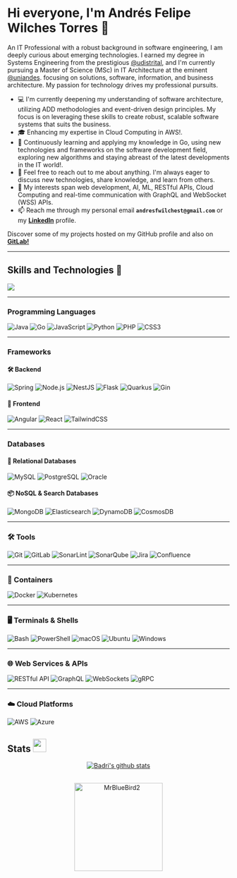 # Hi everyone, I'm Andr&eacute;s Felipe Wilches Torres 👋

An IT Professional with a robust background in software engineering, I am deeply curious about emerging technologies. I earned my degree in Systems Engineering from the prestigious [@udistrital](https://github.com/udistrital), and I'm currently pursuing a Master of Science (MSc) in IT Architecture at the eminent [@uniandes](https://uniandes.edu.co/). focusing on solutions, software, information, and business architecture. My passion for  technology drives my professional pursuits.

- 💻  I'm currently deepening my understanding of software architecture, utilizing ADD methodologies and event-driven design principles. My focus is on leveraging these skills to create robust, scalable software systems that suits the business.
- 🎓 Enhancing my expertise in Cloud Computing in AWS!.
- 🌱 Continuously learning and applying my knowledge in Go, using new technologies and frameworks on the software development field, exploring new algorithms and staying abreast of the latest developments in the IT world!.
- 💬 Feel free to reach out to me about anything. I'm always eager to discuss new technologies, share knowledge, and learn from others.
- 👀 My interests span web development, AI, ML, RESTful APIs, Cloud Computing and real-time communication with GraphQL and WebSocket (WSS) APIs.
- 📫 Reach me through my personal email **`andresfwilchest@gmail.com`** or my [**Linkedln**](https://www.linkedin.com/in/andres-felipe-wilches-torres-7956b3190/) profile.

Discover some of my projects hosted on my GitHub profile and also on [**GitLab!**](https://gitlab.com/AndresFWilT)

---

## Skills and Technologies 🔧

 <a href="https://github.com/anuraghazra/github-readme-stats"><img align="center" src="https://github-readme-stats.vercel.app/api/top-langs/?username=AndresFWilT&layout=compact&theme=buefy&hideborder=true" /></a>

---

### Programming Languages

![Java](https://img.shields.io/badge/Java-%23DC322F.svg?style=for-the-badge&logo=openjdk&logoColor=white)
![Go](https://img.shields.io/badge/Go-%2300ADD8.svg?style=for-the-badge&logo=go&logoColor=white)
![JavaScript](https://img.shields.io/badge/JavaScript-%23F7DF1E.svg?style=for-the-badge&logo=javascript&logoColor=black)
![Python](https://img.shields.io/badge/Python-%233776AB.svg?style=for-the-badge&logo=python&logoColor=white)
![PHP](https://img.shields.io/badge/PHP-%23777BB4.svg?style=for-the-badge&logo=php&logoColor=white)
![CSS3](https://img.shields.io/badge/CSS3-%231572B6.svg?style=for-the-badge&logo=css3&logoColor=white)

---

### Frameworks

#### 🛠️ Backend

![Spring](https://img.shields.io/badge/Spring-%236DB33F.svg?style=for-the-badge&logo=spring&logoColor=white)
![Node.js](https://img.shields.io/badge/Node.js-%23339933.svg?style=for-the-badge&logo=node.js&logoColor=white)
![NestJS](https://img.shields.io/badge/NestJS-%23E0234E.svg?style=for-the-badge&logo=nestjs&logoColor=white)
![Flask](https://img.shields.io/badge/Flask-%23000000.svg?style=for-the-badge&logo=flask&logoColor=white)
![Quarkus](https://img.shields.io/badge/%E2%9A%A1%20Quarkus-4695EB?style=for-the-badge&logo=quarkus&logoColor=white)
![Gin](https://img.shields.io/badge/Gin-%2300ADD8.svg?style=for-the-badge&logo=go&logoColor=white)

#### 🎨 Frontend

![Angular](https://img.shields.io/badge/Angular-%23DD0031.svg?style=for-the-badge&logo=angular&logoColor=white)
![React](https://img.shields.io/badge/React-%2361DAFB.svg?style=for-the-badge&logo=react&logoColor=black)
![TailwindCSS](https://img.shields.io/badge/TailwindCSS-%2338B2AC.svg?style=for-the-badge&logo=tailwind-css&logoColor=white)

---

### Databases

#### 🧮 Relational Databases

![MySQL](https://img.shields.io/badge/MySQL-%2300758F.svg?style=for-the-badge&logo=mysql&logoColor=white)
![PostgreSQL](https://img.shields.io/badge/PostgreSQL-%23336791.svg?style=for-the-badge&logo=postgresql&logoColor=white)
![Oracle](https://img.shields.io/badge/Oracle-%23F80000.svg?style=for-the-badge&logo=oracle&logoColor=white)

#### 📦 NoSQL & Search Databases

![MongoDB](https://img.shields.io/badge/MongoDB-%2347A248.svg?style=for-the-badge&logo=mongodb&logoColor=white)
![Elasticsearch](https://img.shields.io/badge/Elasticsearch-%23005571.svg?style=for-the-badge&logo=elasticsearch&logoColor=white)
![DynamoDB](https://img.shields.io/badge/DynamoDB-%230052CC.svg?style=for-the-badge&logo=amazondynamodb&logoColor=white)
![CosmosDB](https://img.shields.io/badge/Cosmos%20DB-%230073BE.svg?style=for-the-badge&logo=azurecosmosdb&logoColor=white)

---

### 🛠️ Tools

![Git](https://img.shields.io/badge/Git-F05032?style=for-the-badge&logo=git&logoColor=white)
![GitLab](https://img.shields.io/badge/GitLab-FC6D26?style=for-the-badge&logo=gitlab&logoColor=white)
![SonarLint](https://img.shields.io/badge/SonarLint-CB2029?style=for-the-badge&logo=sonarlint&logoColor=white)
![SonarQube](https://img.shields.io/badge/SonarQube-4E9BCD?style=for-the-badge&logo=sonarqube&logoColor=white)
![Jira](https://img.shields.io/badge/Jira-0052CC?style=for-the-badge&logo=jira&logoColor=white)
![Confluence](https://img.shields.io/badge/Confluence-172B4D?style=for-the-badge&logo=confluence&logoColor=white)

---

### 🐳 Containers

![Docker](https://img.shields.io/badge/Docker-0db7ed?style=for-the-badge&logo=docker&logoColor=white)
![Kubernetes](https://img.shields.io/badge/Kubernetes-326CE5?style=for-the-badge&logo=kubernetes&logoColor=white)

---

### 🖥️ Terminals & Shells

![Bash](https://img.shields.io/badge/Bash-4EAA25?style=for-the-badge&logo=gnubash&logoColor=white)
![PowerShell](https://img.shields.io/badge/Powershell-5391FE?style=for-the-badge&logo=powershell&logoColor=white)
![macOS](https://img.shields.io/badge/macOS-Terminal-000000?style=for-the-badge&logo=apple&logoColor=white)
![Ubuntu](https://img.shields.io/badge/Ubuntu-Terminal-E95420?style=for-the-badge&logo=ubuntu&logoColor=white)
![Windows](https://img.shields.io/badge/Windows-Terminal-0078D6?style=for-the-badge&logo=windows&logoColor=white)

---

### 🌐 Web Services & APIs

![RESTful API](https://img.shields.io/badge/RESTful%20API-000000?style=for-the-badge&logo=api&logoColor=white)
![GraphQL](https://img.shields.io/badge/GraphQL-E10098?style=for-the-badge&logo=graphql&logoColor=white)
![WebSockets](https://img.shields.io/badge/WebSockets-010101?style=for-the-badge&logo=socketdotio&logoColor=white)
![gRPC](https://img.shields.io/badge/gRPC-4A154B?style=for-the-badge&logo=grpc&logoColor=white)

---

### ☁️ Cloud Platforms

![AWS](https://img.shields.io/badge/Amazon%20AWS-232F3E?style=for-the-badge&logo=amazonaws&logoColor=white)
![Azure](https://img.shields.io/badge/Microsoft%20Azure-0078D4?style=for-the-badge&logo=microsoftazure&logoColor=white)

## Stats <img src="https://media.giphy.com/media/iY8CRBdQXODJSCERIr/giphy.gif" width="30px">&nbsp;

<div align="center">
   <a href="https://github.com/AndresFWilT/github-readme-stats">
     <img align="center" src="https://github-readme-stats.anuraghazra1.vercel.app/api?username=AndresFWilT&showicons=true&includeallcommits=false&theme=one-dark"                 alt="Badri's github stats" />
   </a>
   <br />
   <br />
   <p align="center">
     <img align="center" height="200em" src="https://github-readme-streak-stats.herokuapp.com/?user=AndresFWilT&theme=light" alt="MrBlueBird2" />
   </p>
<div/>
